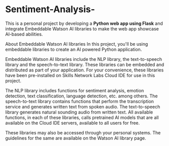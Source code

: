 # Sentiment-Analysis-
This is a personal project by developing a **Python web app using Flask** and integrate Embeddable Watson AI libraries to make the web app showcase AI-based abilities.



About Embeddable Watson AI libraries
In this project, you'll be using embeddable libraries to create an AI powered Python application.

Embeddable Watson AI libraries include the NLP library, the text-to-speech library and the speech-to-text library. These libraries can be embedded and distributed as part of your application. For your convenience, these libraries have been pre-installed on Skills Network Labs Cloud IDE for use in this project.

The NLP library includes functions for sentiment analysis, emotion detection, text classification, language detection, etc. among others. The speech-to-text library contains functions that perform the transcription service and generates written text from spoken audio. The text-to-speech library generates natural sounding audio from written text. All available functions, in each of these libraries, calls pretrained AI models that are all available on the Cloud IDE servers, available to all users for free.

These libraries may also be accessed through your personal systems. The guidelines for the same are available on the Watson AI library page.
